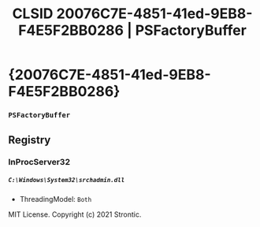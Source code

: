 ﻿---
title: "CLSID 20076C7E-4851-41ed-9EB8-F4E5F2BB0286 | PSFactoryBuffer"
excerpt: What is COM-Object CLSID 20076C7E-4851-41ed-9EB8-F4E5F2BB0286?
---

# {20076C7E-4851-41ed-9EB8-F4E5F2BB0286}

### `PSFactoryBuffer`

## Registry


### InProcServer32

##### `C:\Windows\System32\srchadmin.dll`
* ThreadingModel: `Both`

MIT License. Copyright (c) 2021 Strontic.


